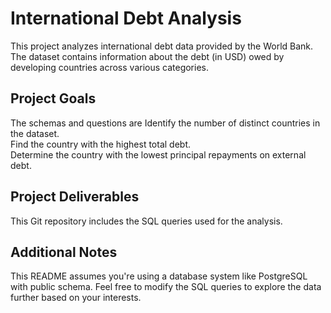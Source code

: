 # International Debt Analysis
This project analyzes international debt data provided by the World Bank. The dataset contains information about the debt (in USD) owed by developing countries across various categories.

## Project Goals
The schemas and questions are 
Identify the number of distinct countries in the dataset. <br>
Find the country with the highest total debt. <br>
Determine the country with the lowest principal repayments on external debt.

## Project Deliverables
This Git repository includes the SQL queries used for the analysis.

## Additional Notes
This README assumes you're using a database system like PostgreSQL with public schema.
Feel free to modify the SQL queries to explore the data further based on your interests.
